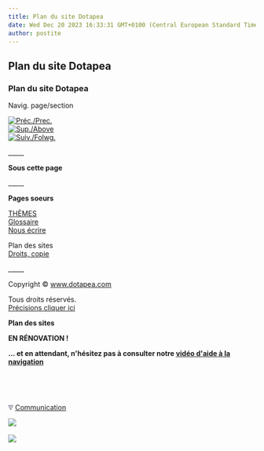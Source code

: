 ```yaml
---
title: Plan du site Dotapea
date: Wed Dec 20 2023 16:33:31 GMT+0100 (Central European Standard Time)
author: postite
---
```


## Plan du site Dotapea
### Plan du site Dotapea
 Navig. page/section

[![Préc./Prec.](_derived/back_cmp_themenoir010_back.gif)](pagerecherche.html)  
[![Sup./Above](_derived/up_cmp_themenoir010_up.gif)](accueil.html)  
[![Suiv./Folwg.](_derived/next_cmp_themenoir010_next.gif)](droitscopie.html)

\_\_\_\_\_

**Sous cette page**

\_\_\_\_\_

**Pages soeurs**

[THÈMES](themes.html)  
[Glossaire](glossaire.html)  
[Nous écrire](ecrire.html)  


Plan des sites  
[Droits, copie](droitscopie.html)

\_\_\_\_\_

Copyright © www.dotapea.com

Tous droits réservés.  
[Précisions cliquer ici](droitscopie.html)

**Plan des sites**

**EN RÉNOVATION !**

**... et en attendant, n'hésitez pas à consulter notre [vidéo d'aide à la navigation](players/naviguersurdotapea/index.html)**



 

 ![](images/transparent122x1.gif)

![](images/flechebas.gif) [Communication](http://www.artrealite.com/annonceurs.htm) 

[![](https://cbonvin.fr/sites/regie.artrealite.com/visuels/campagne1.png)](index-2.html#20131014)

![](https://cbonvin.fr/sites/regie.artrealite.com/visuels/campagne2.png)